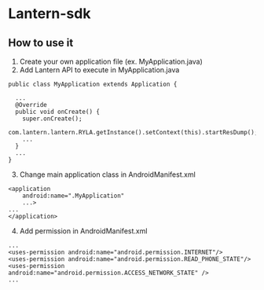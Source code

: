 # Lantern-sdk

## How to use it

1. Create your own application file (ex. MyApplication.java)
2. Add Lantern API to execute in MyApplication.java

  ```
  public class MyApplication extends Application {

    ...
    @Override
    public void onCreate() {
      super.onCreate();
      com.lantern.lantern.RYLA.getInstance().setContext(this).startResDump();
      ...
    }
    ...
  }
  ```
3. Change main application class in AndroidManifest.xml

  ```
  <application
      android:name=".MyApplication"
      ...>
  ...
  </application>
  ```
4. Add permission in AndroidManifest.xml

  ```
  ...
  <uses-permission android:name="android.permission.INTERNET"/>
  <uses-permission android:name="android.permission.READ_PHONE_STATE"/>
  <uses-permission android:name="android.permission.ACCESS_NETWORK_STATE" />
  ...
  ```
